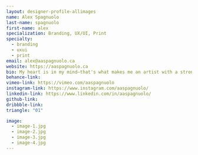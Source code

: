 ```yaml
---
layout: designer-profile-allimages
name: Alex Spagnuolo
last-name: spagnuolo
first-name: alex
specialization: Branding, UX/UI, Print
specialty:
  - branding
  - uxui
  - print
email: alex@aaspagnuolo.ca
website: https://aaspagnuolo.ca
bio: My heart is in my mind—that's what makes me an artist with a strong voice. Fearless in the pursuit of whatever sets my soul on fire. Willing to get teared down and built back up, however many times it takes to get where I want.
behance-link:
vimeo-link: https://vimeo.com/aaspagnuolo
instagram-link: https://www.instagram.com/aaspagnuolo/
linkedin-link: https://www.linkedin.com/in/aaspagnuolo/
github-link:
dribbble-link:
triangle: "01"

image:
  - image-1.jpg
  - image-2.jpg
  - image-3.jpg
  - image-4.jpg
---
```

